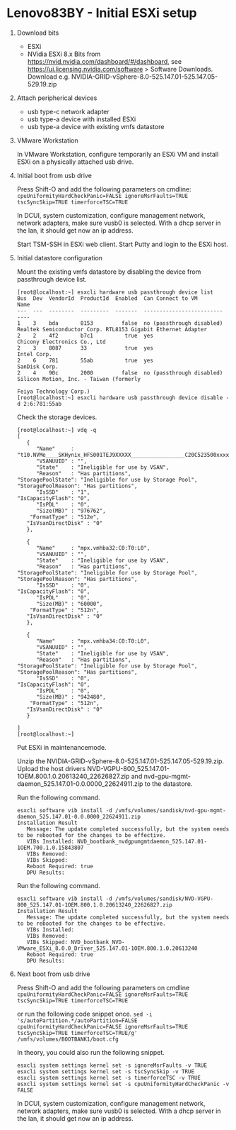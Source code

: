 # Lenovo83BY - Initial ESXi setup

1. Download bits

   - ESXi
   - NVidia ESXi 8.x Bits from https://nvid.nvidia.com/dashboard/#/dashboard, see https://ui.licensing.nvidia.com/software > Software Downloads. Download e.g. NVIDIA-GRID-vSphere-8.0-525.147.01-525.147.05-529.19.zip


2. Attach peripherical devices 

   - usb type-c network adapter
   - usb type-a device with installed ESXi
   - usb type-a device with existing vmfs datastore
   
3. VMware Workstation

   In VMware Workstation, configure temporarily an ESXi VM and install ESXi on a physically attached usb drive.

4. Initial boot from usb drive

   Press Shift-O and add the following parameters on cmdline:  
   `cpuUniformityHardCheckPanic=FALSE ignoreMsrFaults=TRUE tscSyncSkip=TRUE timerforceTSC=TRUE` 
   
   In DCUI, system customization, configure management network, network adapters, make sure vusb0 is selected.
   With a dhcp server in the lan, it should get now an ip address.
   
   Start TSM-SSH in ESXi web client. Start Putty and login to the ESXi host.

5. Initial datastore configuration

   Mount the existing vmfs datastore by disabling the device from passthrough device list.
      
   ```
   [root@localhost:~] esxcli hardware usb passthrough device list
   Bus  Dev  VendorId  ProductId  Enabled  Can Connect to VM          Name
   ---  ---  --------  ---------  -------  -------------------------  ----
   1    3    bda       8153         false  no (passthrough disabled)  Realtek Semiconductor Corp. RTL8153 Gigabit Ethernet Adapter
   2    2    4f2       b7c1          true  yes                        Chicony Electronics Co., Ltd
   2    3    8087      33            true  yes                        Intel Corp.
   2    6    781       55ab          true  yes                        SanDisk Corp.
   2    4    90c       2000         false  no (passthrough disabled)  Silicon Motion, Inc. - Taiwan (formerly
                                                                      Feiya Technology Corp.)
   [root@localhost:~] esxcli hardware usb passthrough device disable -d 2:6:781:55ab
   ```

   Check the storage devices.

   ```
   [root@localhost:~] vdq -q
   [
      {
         "Name"     : "t10.NVMe____SKHynix_HFS001TEJ9XXXXX_________________C20C523500xxxxx",
         "VSANUUID" : "",
         "State"    : "Ineligible for use by VSAN",
         "Reason"   : "Has partitions",
   "StoragePoolState": "Ineligible for use by Storage Pool",
   "StoragePoolReason": "Has partitions",
         "IsSSD"    : "1",
   "IsCapacityFlash": "0",
         "IsPDL"    : "0",
         "Size(MB)" : "976762",
       "FormatType" : "512e",
      "IsVsanDirectDisk" : "0"
      },
   
      {
         "Name"     : "mpx.vmhba32:C0:T0:L0",
         "VSANUUID" : "",
         "State"    : "Ineligible for use by VSAN",
         "Reason"   : "Has partitions",
   "StoragePoolState": "Ineligible for use by Storage Pool",
   "StoragePoolReason": "Has partitions",
         "IsSSD"    : "0",
   "IsCapacityFlash": "0",
         "IsPDL"    : "0",
         "Size(MB)" : "60000",
       "FormatType" : "512n",
      "IsVsanDirectDisk" : "0"
      },
   
      {
         "Name"     : "mpx.vmhba34:C0:T0:L0",
         "VSANUUID" : "",
         "State"    : "Ineligible for use by VSAN",
         "Reason"   : "Has partitions",
   "StoragePoolState": "Ineligible for use by Storage Pool",
   "StoragePoolReason": "Has partitions",
         "IsSSD"    : "0",
   "IsCapacityFlash": "0",
         "IsPDL"    : "0",
         "Size(MB)" : "942480",
       "FormatType" : "512n",
      "IsVsanDirectDisk" : "0"
      }
   
   ]
   [root@localhost:~] 
   ```

   Put ESXi in maintenancemode.
   
   Unzip the NVIDIA-GRID-vSphere-8.0-525.147.01-525.147.05-529.19.zip.  
   Upload the host drivers NVD-VGPU-800_525.147.01-1OEM.800.1.0.20613240_22626827.zip and nvd-gpu-mgmt-daemon_525.147.01-0.0.0000_22624911.zip to the datastore.
   
   
   Run the following command.

   ```
   esxcli software vib install -d /vmfs/volumes/sandisk/nvd-gpu-mgmt-daemon_525.147.01-0.0.0000_22624911.zip
   Installation Result
      Message: The update completed successfully, but the system needs to be rebooted for the changes to be effective.
      VIBs Installed: NVD_bootbank_nvdgpumgmtdaemon_525.147.01-1OEM.700.1.0.15843807
      VIBs Removed:
      VIBs Skipped:
      Reboot Required: true
      DPU Results:
   ```

   Run the following command.

   ```
   esxcli software vib install -d /vmfs/volumes/sandisk/NVD-VGPU-800_525.147.01-1OEM.800.1.0.20613240_22626827.zip
   Installation Result
      Message: The update completed successfully, but the system needs to be rebooted for the changes to be effective.
      VIBs Installed:
      VIBs Removed:
      VIBs Skipped: NVD_bootbank_NVD-VMware_ESXi_8.0.0_Driver_525.147.01-1OEM.800.1.0.20613240
      Reboot Required: true
      DPU Results:
   ```

6. Next boot from usb drive

   Press Shift-O and add the following parameters on cmdline
   `cpuUniformityHardCheckPanic=FALSE ignoreMsrFaults=TRUE tscSyncSkip=TRUE timerforceTSC=TRUE`

   or run the following code snippet once.
   `sed -i 's/autoPartition.*/autoPartition=FALSE cpuUniformityHardCheckPanic=FALSE ignoreMsrFaults=TRUE tscSyncSkip=TRUE timerforceTSC=TRUE/g' /vmfs/volumes/BOOTBANK1/boot.cfg`

   In theory, you could also run the following snippet.
   ```
   esxcli system settings kernel set -s ignoreMsrFaults -v TRUE
   esxcli system settings kernel set -s tscSyncSkip -v TRUE
   esxcli system settings kernel set -s timerforceTSC -v TRUE
   esxcli system settings kernel set -s cpuUniformityHardCheckPanic -v FALSE   
   ```
   
   In DCUI, system customization, configure management network, network adapters, make sure vusb0 is selected.
   With a dhcp server in the lan, it should get now an ip address.

